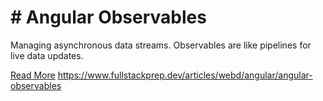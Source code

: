 # # Angular Observables

Managing asynchronous data streams. Observables are like pipelines for live data updates.

[Read More](https://www.fullstackprep.dev/articles/webd/angular/angular-observables) https://www.fullstackprep.dev/articles/webd/angular/angular-observables